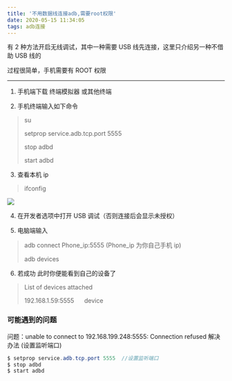 ```yaml
---
title: '不用数据线连接adb,需要root权限'
date: 2020-05-15 11:34:05
tags: adb连接
---
```

有 2 种方法开启无线调试，其中一种需要 USB 线先连接，这里只介绍另一种不借助 USB 线的

过程很简单，手机需要有 ROOT 权限

* * *

1. 手机端下载 终端模拟器 或其他终端 

2. 手机终端输入如下命令

> su
> 
> setprop service.adb.tcp.port 5555
> 
> stop adbd
> 
> start adbd

3. 查看本机 ip

> ifconfig

![](http://upload-images.jianshu.io/upload_images/18974911-6d579288a337e95e.png)

4. 在开发者选项中打开 USB 调试（否则连接后会显示未授权）

5. 电脑端输入

> adb connect Phone_ip:5555 (Phone_ip 为你自己手机 ip) 
> 
> adb devices

6. 若成功 此时你便能看到自己的设备了

> List of devices attached
> 
> 192.168.1.59:5555      device


### 可能遇到的问题
问题：unable to connect to 192.168.199.248:5555: Connection refused
解决办法 (设置监听端口)

``` java
$ setprop service.adb.tcp.port 5555  //设置监听端口
$ stop adbd
$ start adbd

```

